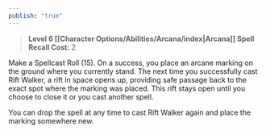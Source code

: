 ```yaml
---
publish: "true"
---
```

> **Level 6 [[Character Options/Abilities/Arcana/index|Arcana]] Spell**
> **Recall Cost:** 2

Make a Spellcast Roll (15). On a success, you place an arcane marking on the ground where you currently stand. The next time you successfully cast Rift Walker, a rift in space opens up, providing safe passage back to the exact spot where the marking was placed. This rift stays open until you choose to close it or you cast another spell.

You can drop the spell at any time to cast Rift Walker again and place the marking somewhere new.

